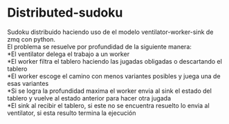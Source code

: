 # Distributed-sudoku

Sudoku distribuido haciendo uso de el modelo ventilator-worker-sink de zmq con python.\
El problema se resuelve por profundidad de la siguiente manera:\
*El ventilator delega el trabajo a un worker\
  *El worker filtra el tablero haciendo las jugadas obligadas o descartando el tablero\
  *El worker escoge el camino con menos variantes posibles y juega una de esas variantes\
  *Si se logra la profundidad maxima el worker envia al sink el estado del tablero y vuelve al estado anterior para hacer otra jugada\
*El sink al recibir el tablero, si este no se encuentra resuelto lo envia al ventilator, si esta resulto termina la ejecución
